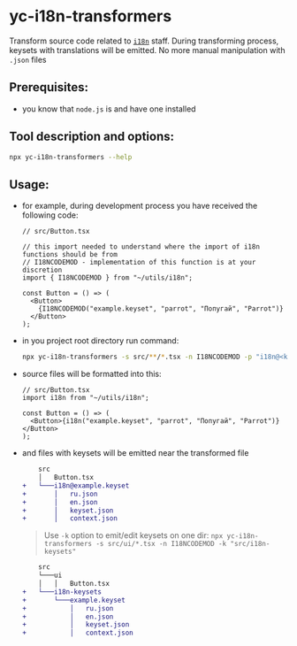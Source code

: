 # yc-i18n-transformers

Transform source code related to [`i18n`](https://github.com/yandex-cloud/i18n) staff. During transforming process, keysets with translations will be emitted. No more manual manipulation with `.json` files

## Prerequisites:

- you know that `node.js` is and have one installed

## Tool description and options:

```sh
npx yc-i18n-transformers --help
```

## Usage:

- for example, during development process you have received the following code:

  ```tsx
  // src/Button.tsx

  // this import needed to understand where the import of i18n functions should be from
  // I18NCODEMOD - implementation of this function is at your discretion
  import { I18NCODEMOD } from "~/utils/i18n";

  const Button = () => (
    <Button>
      {I18NCODEMOD("example.keyset", "parrot", "Попугай", "Parrot")}
    </Button>
  );
  ```

- in you project root directory run command:

  ```sh
  npx yc-i18n-transformers -s src/**/*.tsx -n I18NCODEMOD -p "i18n@<keyset>"
  ```

- source files will be formatted into this:

  ```tsx
  // src/Button.tsx
  import i18n from "~/utils/i18n";

  const Button = () => (
    <Button>{i18n("example.keyset", "parrot", "Попугай", "Parrot")}</Button>
  );
  ```

- and files with keysets will be emitted near the transformed file

  ```diff
      src
      │   Button.tsx
  +   └───i18n@example.keyset
  +       │   ru.json
  +       │   en.json
  +       │   keyset.json
  +       │   context.json
  ```

  > Use `-k` option to emit/edit keysets on one dir: `npx yc-i18n-transformers -s src/ui/*.tsx -n I18NCODEMOD -k "src/i18n-keysets"`

  ```diff
      src
      └───ui
      │   │   Button.tsx
  +   └───i18n-keysets
  +       └───example.keyset
  +           │   ru.json
  +           │   en.json
  +           │   keyset.json
  +           │   context.json
  ```
